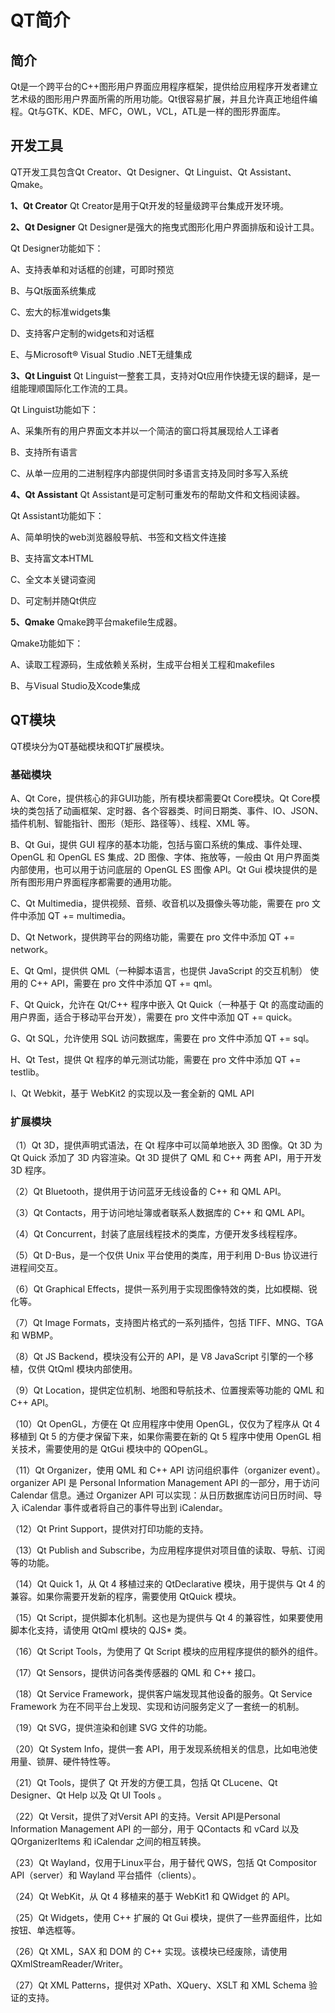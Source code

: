 # QT简介

## 简介

Qt是一个跨平台的C++图形用户界面应用程序框架，提供给应用程序开发者建立艺术级的图形用户界面所需的所用功能。Qt很容易扩展，并且允许真正地组件编程。Qt与GTK、KDE、MFC，OWL，VCL，ATL是一样的图形界面库。

## 开发工具

QT开发工具包含Qt Creator、Qt Designer、Qt Linguist、Qt Assistant、Qmake。

**1、Qt Creator**
Qt Creator是用于Qt开发的轻量级跨平台集成开发环境。

**2、Qt Designer**
Qt Designer是强大的拖曳式图形化用户界面排版和设计工具。

Qt Designer功能如下：

A、支持表单和对话框的创建，可即时预览

B、与Qt版面系统集成

C、宏大的标准widgets集

D、支持客户定制的widgets和对话框

E、与Microsoft® Visual Studio .NET无缝集成

**3、Qt Linguist**
Qt Linguist一整套工具，支持对Qt应用作快捷无误的翻译，是一组能理顺国际化工作流的工具。

Qt Linguist功能如下：

A、采集所有的用户界面文本并以一个简洁的窗口将其展现给人工译者

B、支持所有语言

C、从单一应用的二进制程序内部提供同时多语言支持及同时多写入系统

**4、Qt Assistant**
Qt Assistant是可定制可重发布的帮助文件和文档阅读器。

Qt Assistant功能如下：

A、简单明快的web浏览器般导航、书签和文档文件连接

B、支持富文本HTML

C、全文本关键词查阅

D、可定制并随Qt供应

**5、Qmake**
Qmake跨平台makefile生成器。

Qmake功能如下：

A、读取工程源码，生成依赖关系树，生成平台相关工程和makefiles

B、与Visual Studio及Xcode集成

## QT模块

QT模块分为QT基础模块和QT扩展模块。

### 基础模块

A、Qt Core，提供核心的非GUI功能，所有模块都需要Qt Core模块。Qt Core模块的类包括了动画框架、定时器、各个容器类、时间日期类、事件、IO、JSON、插件机制、智能指针、图形（矩形、路径等）、线程、XML 等。

B、Qt Gui，提供 GUI 程序的基本功能，包括与窗口系统的集成、事件处理、OpenGL 和 OpenGL ES 集成、2D 图像、字体、拖放等，一般由 Qt 用户界面类内部使用，也可以用于访问底层的 OpenGL ES 图像 API。Qt Gui 模块提供的是所有图形用户界面程序都需要的通用功能。

C、Qt Multimedia，提供视频、音频、收音机以及摄像头等功能，需要在 pro 文件中添加 QT += multimedia。

D、Qt Network，提供跨平台的网络功能，需要在 pro 文件中添加 QT += network。

E、Qt Qml，提供供 QML（一种脚本语言，也提供 JavaScript 的交互机制） 使用的 C++ API，需要在 pro 文件中添加 QT += qml。

F、Qt Quick，允许在 Qt/C++ 程序中嵌入 Qt Quick（一种基于 Qt 的高度动画的用户界面，适合于移动平台开发），需要在 pro 文件中添加 QT += quick。

G、Qt SQL，允许使用 SQL 访问数据库，需要在 pro 文件中添加 QT += sql。

H、Qt Test，提供 Qt 程序的单元测试功能，需要在 pro 文件中添加 QT += testlib。

I、Qt Webkit，基于 WebKit2 的实现以及一套全新的 QML API

### 扩展模块

（1）Qt 3D，提供声明式语法，在 Qt 程序中可以简单地嵌入 3D 图像。Qt 3D 为 Qt Quick 添加了 3D 内容渲染。Qt 3D 提供了 QML 和 C++ 两套 API，用于开发 3D 程序。

（2）Qt Bluetooth，提供用于访问蓝牙无线设备的 C++ 和 QML API。

（3）Qt Contacts，用于访问地址簿或者联系人数据库的 C++ 和 QML API。

（4）Qt Concurrent，封装了底层线程技术的类库，方便开发多线程程序。

（5）Qt D-Bus，是一个仅供 Unix 平台使用的类库，用于利用 D-Bus 协议进行进程间交互。

（6）Qt Graphical Effects，提供一系列用于实现图像特效的类，比如模糊、锐化等。

（7）Qt Image Formats，支持图片格式的一系列插件，包括 TIFF、MNG、TGA 和 WBMP。

（8）Qt JS Backend，模块没有公开的 API，是 V8 JavaScript 引擎的一个移植，仅供 QtQml 模块内部使用。

（9）Qt Location，提供定位机制、地图和导航技术、位置搜索等功能的 QML 和 C++ API。

（10）Qt OpenGL，方便在 Qt 应用程序中使用 OpenGL，仅仅为了程序从 Qt 4 移植到 Qt 5 的方便才保留下来，如果你需要在新的 Qt 5 程序中使用 OpenGL 相关技术，需要使用的是 QtGui 模块中的 QOpenGL。

（11）Qt Organizer，使用 QML 和 C++ API 访问组织事件（organizer event）。organizer API 是 Personal Information Management API 的一部分，用于访问 Calendar 信息。通过 Organizer API 可以实现：从日历数据库访问日历时间、导入 iCalendar 事件或者将自己的事件导出到 iCalendar。

（12）Qt Print Support，提供对打印功能的支持。

（13）Qt Publish and Subscribe，为应用程序提供对项目值的读取、导航、订阅等的功能。

（14）Qt Quick 1，从 Qt 4 移植过来的 QtDeclarative 模块，用于提供与 Qt 4 的兼容。如果你需要开发新的程序，需要使用 QtQuick 模块。

（15）Qt Script，提供脚本化机制。这也是为提供与 Qt 4 的兼容性，如果要使用脚本化支持，请使用 QtQml 模块的 QJS* 类。

（16）Qt Script Tools，为使用了 Qt Script 模块的应用程序提供的额外的组件。

（17）Qt Sensors，提供访问各类传感器的 QML 和 C++ 接口。

（18）Qt Service Framework，提供客户端发现其他设备的服务。Qt Service Framework 为在不同平台上发现、实现和访问服务定义了一套统一的机制。

（19）Qt SVG，提供渲染和创建 SVG 文件的功能。

（20）Qt System Info，提供一套 API，用于发现系统相关的信息，比如电池使用量、锁屏、硬件特性等。

（21）Qt Tools，提供了 Qt 开发的方便工具，包括 Qt CLucene、Qt Designer、Qt Help 以及 Qt UI Tools 。

（22）Qt Versit，提供了对Versit API 的支持。Versit API是Personal Information Management API 的一部分，用于 QContacts 和 vCard 以及 QOrganizerItems 和 iCalendar 之间的相互转换。

（23）Qt Wayland，仅用于Linux平台，用于替代 QWS，包括 Qt Compositor API（server）和 Wayland 平台插件（clients）。

（24）Qt WebKit，从 Qt 4 移植来的基于 WebKit1 和 QWidget 的 API。

（25）Qt Widgets，使用 C++ 扩展的 Qt Gui 模块，提供了一些界面组件，比如按钮、单选框等。

（26）Qt XML，SAX 和 DOM 的 C++ 实现。该模块已经废除，请使用 QXmlStreamReader/Writer。

（27）Qt XML Patterns，提供对 XPath、XQuery、XSLT 和 XML Schema 验证的支持。